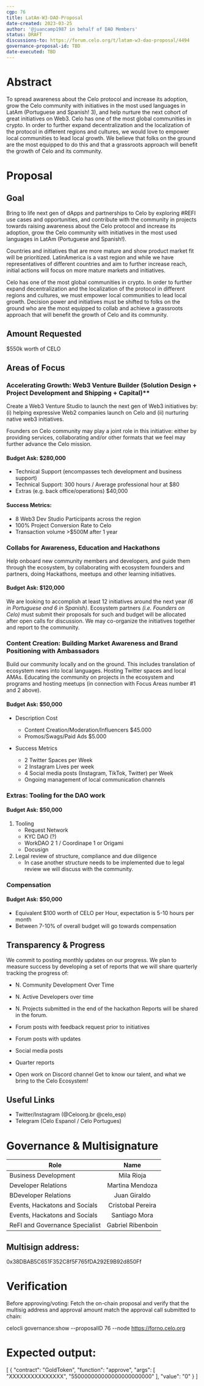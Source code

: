 ```yaml
---
cgp: 76
title: LatAm-W3-DAO-Proposal
date-created: 2023-03-25
author: '@juancamp1987 in behalf of DAO Members'
status: DRAFT
discussions-to: https://forum.celo.org/t/latam-w3-dao-proposal/4494
governance-proposal-id: TBD
date-executed: TBD
---
```

<!---
YAML ends
-->

<!---
Beginnning of the proposal
-->
# Abstract
To spread awareness about the Celo protocol and increase its adoption, grow the Celo community with initiatives in the most used languages in LatAm (Portuguese and Spanish! 3), and help nurture the next cohort of great initiatives on Web3.
Celo has one of the most global communities in crypto. 
In order to further expand decentralization and the localization of the protocol in different regions and cultures, we would love to empower local communities to lead local growth.
We believe that folks on the ground are the most equipped to do this and that a grassroots approach will benefit the growth of Celo and its community.


# Proposal

## Goal
Bring to life next gen of dApps and partnerships to Celo by exploring #REFI use cases and opportunities, and contribute with the community in projects towards raising awareness about the Celo protocol and increase its adoption, grow the Celo community with initiatives in the most used languages in LatAm (Portuguese and Spanish!).

Countries and initiatives that are more mature and show product market fit will be prioritized. LatinAmerica is a vast region and while we have representatives of different countries and aim to further increase reach, initial actions will focus on more mature markets and initiatives.

Celo has one of the most global communities in crypto. In order to further expand decentralization and the localization of the protocol in different regions and cultures, we must empower local communities to lead local growth. Decision power and initiatives must be shifted to folks on the ground who are the most equipped to collab and achieve a grassroots approach that will benefit the growth of Celo and its community.

## Amount Requested
$550k worth of CELO

## Areas of Focus

### Accelerating Growth: Web3 Venture Builder (Solution Design + Project Development and Shipping + Capital)**
Create a Web3 Venture Studio to launch the next gen of Web3 initiatives by: (i) helping expressive Web2 companies launch on Celo and (ii) nurturing native web3 initiatives.

Founders on Celo community may play a joint role in this initiative: either by providing services, collaborating and/or other formats that we feel may further advance the Celo mission.

#### Budget Ask: $280,000
- Technical Support (encompasses tech development and business support)
- Technical Support: 300 hours / Average professional hour at $80
- Extras (e.g. back office/operations) $40,000

#### Success Metrics:
- 8 Web3 Dev Studio Participants across the region
- 100% Project Conversion Rate to Celo
- Transaction volume >$500M after 1 year

### Collabs for Awareness, Education and Hackathons
Help onboard new community members and developers, and guide them through the ecosystem, by collaborating with ecosystem founders and partners, doing Hackathons, meetups and other learning initiatives.

#### Budget Ask: $120,000
We are looking to accomplish at least 12 initiatives around the next year *(6 in Portuguese and 6 in Spanish)*. Ecosystem partners *(i.e. Founders on Celo)* must submit their proposals for such and budget will be allocated after open calls for discussion. We may co-organize the initiatives together and report to the community.

### Content Creation: Building Market Awareness and Brand Positioning with Ambassadors
Build our community locally and on the ground. This includes translation of ecosystem news into local languages. Hosting Twitter spaces and local AMAs. Educating the community on projects in the ecosystem and programs and hosting meetups (in connection with Focus Areas number #1 and 2 above).

#### Budget Ask: $50,000
- Description	Cost
  - Content Creation/Moderation/Influencers	$45.000
  - Promos/Swags/Paid Ads	$5.000

- Success Metrics
  - 2 Twitter Spaces per Week
  - 2 Instagram Lives per week
  - 4 Social media posts (Instagram, TikTok, Twitter) per Week
  - Ongoing management of local communication channels

### Extras: Tooling for the DAO work

#### Budget Ask: $50,000

1. Tooling
   - Request Network
   - KYC DAO (?)
   - WorkDAO 2 1 / Coordinape 1 or Origami
   - Docusign
2. Legal review of structure, compliance and due diligence
   - In case another structure needs to be implemented due to legal review we will discuss with the community.


### Compensation
#### Budget Ask: $50,000
   - Equivalent $100 worth of CELO per Hour, expectation is 5-10 hours per month
   - Between 7-10% of overall budget will go towards compensation

## Transparency & Progress
We commit to posting monthly updates on our progress. We plan to measure success by developing a set of reports that we will share quarterly tracking the progress of:

- N. Community Development Over Time
- N. Active Developers over time
- N. Projects submitted in the end of the hackathon
Reports will be shared in the forum.


- Forum posts with feedback request prior to initiatives
- Forum posts with updates
- Social media posts
- Quarter reports
- Open work on Discord channel
Get to know our talent, and what we bring to the Celo Ecosystem!


## Useful Links
- Twitter/Instagram (@Celoorg.br @celo_esp)
- Telegram (Celo Espanol / Celo Portugues)



# Governance & Multisignature
| Role                            | Name                |
| ---                             | :---:               |
| Business Development            | Mila Rioja          |
| Developer Relations             | Martina Mendoza    |
| BDeveloper Relations            | Juan Giraldo        |
| Events, Hackatons and Socials   | Cristobal Pereira   |
| Events, Hackatons and Socials   | Santiago Mora       |
| ReFI and Governance Specialist  | Gabriel Ribenboin   |


## Multisign address:      
0x38DBAB5C651F352C8f5F765fDA292E9B92d850Ff

# Verification
Before approving/voting: Fetch the on-chain proposal and verify that the multisig address and approval amount match the approval call submitted to chain:

celocli governance:show --proposalID 76 --node https://forno.celo.org

<!---
End of the proposal
-->


<!---
This is the content of the mainnet.json file
-->
# Expected output:
[
    {
      "contract": "GoldToken", 
      "function": "approve",
      "args": [
        "XXXXXXXXXXXXXXX",
        "550000000000000000000000" 
      ],
      "value": "0"
    }
  ]
<!---
End of the mainnet.json file
-->


